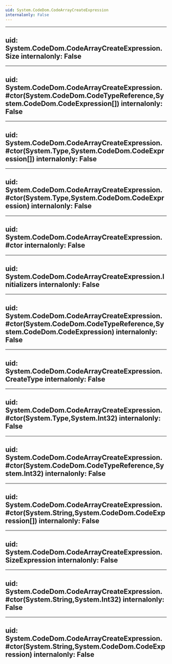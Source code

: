 ```yaml
---
uid: System.CodeDom.CodeArrayCreateExpression
internalonly: False
---
```


---
uid: System.CodeDom.CodeArrayCreateExpression.Size
internalonly: False
---

---
uid: System.CodeDom.CodeArrayCreateExpression.#ctor(System.CodeDom.CodeTypeReference,System.CodeDom.CodeExpression[])
internalonly: False
---

---
uid: System.CodeDom.CodeArrayCreateExpression.#ctor(System.Type,System.CodeDom.CodeExpression[])
internalonly: False
---

---
uid: System.CodeDom.CodeArrayCreateExpression.#ctor(System.Type,System.CodeDom.CodeExpression)
internalonly: False
---

---
uid: System.CodeDom.CodeArrayCreateExpression.#ctor
internalonly: False
---

---
uid: System.CodeDom.CodeArrayCreateExpression.Initializers
internalonly: False
---

---
uid: System.CodeDom.CodeArrayCreateExpression.#ctor(System.CodeDom.CodeTypeReference,System.CodeDom.CodeExpression)
internalonly: False
---

---
uid: System.CodeDom.CodeArrayCreateExpression.CreateType
internalonly: False
---

---
uid: System.CodeDom.CodeArrayCreateExpression.#ctor(System.Type,System.Int32)
internalonly: False
---

---
uid: System.CodeDom.CodeArrayCreateExpression.#ctor(System.CodeDom.CodeTypeReference,System.Int32)
internalonly: False
---

---
uid: System.CodeDom.CodeArrayCreateExpression.#ctor(System.String,System.CodeDom.CodeExpression[])
internalonly: False
---

---
uid: System.CodeDom.CodeArrayCreateExpression.SizeExpression
internalonly: False
---

---
uid: System.CodeDom.CodeArrayCreateExpression.#ctor(System.String,System.Int32)
internalonly: False
---

---
uid: System.CodeDom.CodeArrayCreateExpression.#ctor(System.String,System.CodeDom.CodeExpression)
internalonly: False
---
